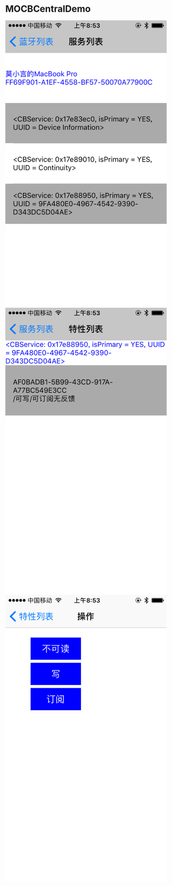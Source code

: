 # MOCBCentralDemo
 ![image](https://github.com/moxiaohui/MOCBCentralDemo/blob/master/IMG_0053.PNG)
 ![image](https://github.com/moxiaohui/MOCBCentralDemo/blob/master/IMG_0054.PNG)
 ![image](https://github.com/moxiaohui/MOCBCentralDemo/blob/master/IMG_0055.PNG)
